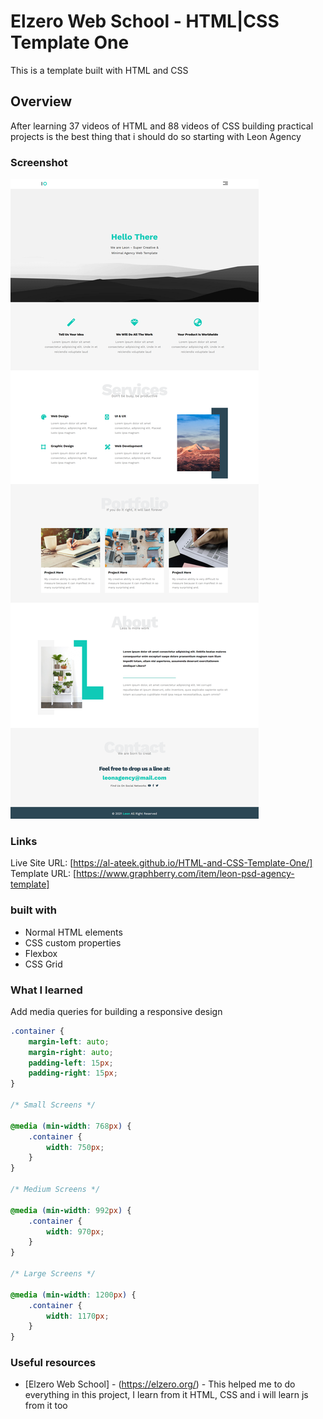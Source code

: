 # Elzero Web School - HTML|CSS Template One

This is a template built with HTML and CSS

## Overview

After learning 37 videos of HTML and 88 videos of CSS
building practical projects is the best thing that i should do
so starting with Leon Agency

### Screenshot

![](screenshot.png)

### Links

Live Site URL: [https://al-ateek.github.io/HTML-and-CSS-Template-One/]
Template URL: [https://www.graphberry.com/item/leon-psd-agency-template]

### built with

- Normal HTML elements
- CSS custom properties
- Flexbox
- CSS Grid

### What I learned

Add media queries for building a responsive design

```css
.container {
    margin-left: auto;
    margin-right: auto;
    padding-left: 15px;
    padding-right: 15px;
}

/* Small Screens */

@media (min-width: 768px) {
    .container {
        width: 750px;
    }
}

/* Medium Screens */

@media (min-width: 992px) {
    .container {
        width: 970px;
    }
}

/* Large Screens */

@media (min-width: 1200px) {
    .container {
        width: 1170px;
    }
}
```

### Useful resources

- [Elzero Web School] - (https://elzero.org/) - This helped me to do everything in this project, I learn from it HTML, CSS and i will learn js from it too
